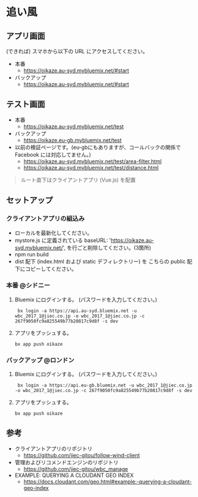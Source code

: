 # 追い風

## アプリ画面
(できれば) スマホから以下の URL にアクセスしてください。
* 本番
    - https://oikaze.au-syd.mybluemix.net/#start
* バックアップ
    - https://oikaze.au-syd.mybluemix.net/#start

## テスト画面
* 本番
    - https://oikaze.au-syd.mybluemix.net/test
* バックアップ
    - https://oikaze.eu-gb.mybluemix.net/test
* 以前の検証ページです。(eu-gbにもありますが、コールバックの関係で Facebook には対応してません。)
    - https://oikaze.au-syd.mybluemix.net/test/area-filter.html
    - https://oikaze.au-syd.mybluemix.net/test/distance.html

> ルート直下はクライアントアプリ (Vue.js) を配置

## セットアップ

### クライアントアプリの組込み
* ローカルを最新化してください。
* mystore.js に定義されている baseURL: 'https://oikaze.au-syd.mybluemix.net/', を行ごと削除してください。(3箇所)
* npm run build
* dist 配下 (index.html および static デフィレクトリー) を こちらの public 配下にコピーしてください。

### 本番 @シドニー
1. Bluemix にログインする。 (パスワードを入力してください。)
    ```
     bx login -a https://api.au-syd.bluemix.net -u wbc_2017_1@jiec.co.jp -o wbc_2017_1@jiec.co.jp -c 267f9050fc9a825549b77b20817c9d8f -s dev
    ```

1. アプリをプッシュする。
    ```
    bx app push oikaze
    ```

### バックアップ @ロンドン
1. Bluemix にログインする。 (パスワードを入力してください。)
    ```
     bx login -a https://api.eu-gb.bluemix.net -u wbc_2017_1@jiec.co.jp -o wbc_2017_1@jiec.co.jp -c 267f9050fc9a825549b77b20817c9d8f -s dev
    ```

1. アプリをプッシュする。
    ```
    bx app push oikaze
    ```

## 参考
* クライアントアプリのリポジトリ
    - https://github.com/jiec-gitou/follow-wind-client
* 管理およびリコメンドエンジンのリポジトリ
    - https://github.com/jiec-gitou/wbc_manage
* EXAMPLE: QUERYING A CLOUDANT GEO INDEX
    - https://docs.cloudant.com/geo.html#example:-querying-a-cloudant-geo-index
